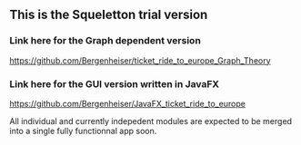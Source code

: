 ## This is the Squeletton trial version
### Link here for the Graph dependent version
https://github.com/Bergenheiser/ticket_ride_to_europe_Graph_Theory
### Link here for the GUI version written in JavaFX
https://github.com/Bergenheiser/JavaFX_ticket_ride_to_europe


All individual and currently indepedent modules are expected to be merged into a single fully functionnal app soon.
